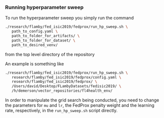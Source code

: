 ### Running hyperparameter sweep

To run the hyperparameter sweep you simply run the command

```bash
./research/flamby/fed_isic2019/fedprox/run_hp_sweep.sh \
   path_to_config.yaml \
   path_to_folder_for_artifacts/ \
   path_to_folder_for_dataset/ \
   path_to_desired_venv/
```

from the top level directory of the repository

An example is something like
``` bash
./research/flamby/fed_isic2019/fedprox/run_hp_sweep.sh \
   research/flamby/fed_isic2019/fedprox/config.yaml \
   research/flamby/fed_isic2019/fedprox/ \
   /Users/david/Desktop/FLambyDatasets/fedisic2019/ \
   /h/demerson/vector_repositories/fl4health_env/
```

In order to manipulate the grid search being conducted, you need to change the parameters for `mu` and `lr`, the FedProx penalty weight and the learning rate, respectively, in the `run_hp_sweep.sh` script directly.
